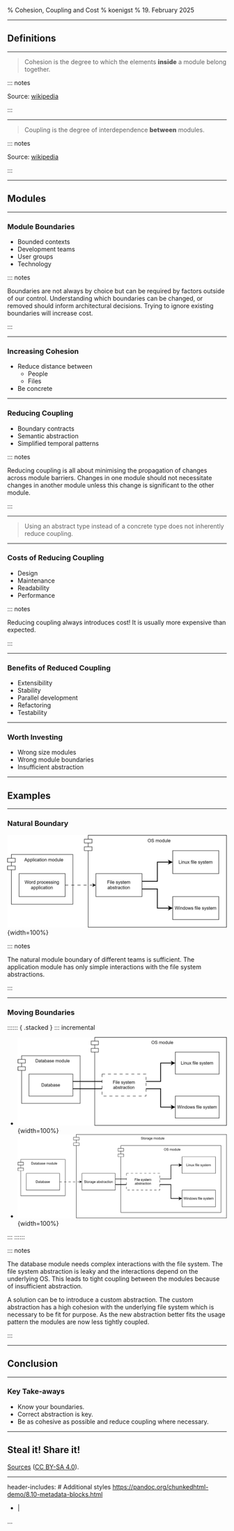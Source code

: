 % Cohesion, Coupling and Cost<!-- markdownlint-disable-line -->
% koenigst
% 19. February 2025

---

## Definitions

---

> Cohesion is the degree to which the elements **inside** a module belong together.

::: notes

Source: [wikipedia](https://en.wikipedia.org/wiki/Cohesion_(computer_science))

:::

---

> Coupling is the degree of interdependence **between** modules.

::: notes

Source: [wikipedia](https://en.wikipedia.org/wiki/Coupling_(computer_programming))

:::

---

## Modules

---

### Module Boundaries

* Bounded contexts
* Development teams
* User groups
* Technology

::: notes

Boundaries are not always by choice but can be required by factors outside of our control.
Understanding which boundaries can be changed, or removed should inform architectural decisions.
Trying to ignore existing boundaries will increase cost.

:::

---

### Increasing Cohesion

* Reduce distance between
  * People
  * Files
* Be concrete

---

### Reducing Coupling

* Boundary contracts
* Semantic abstraction
* Simplified temporal patterns

::: notes

Reducing coupling is all about minimising the propagation of changes across module barriers.
Changes in one module should not necessitate changes in another module unless this change is significant to the other module.

:::

---

> Using an abstract type instead of a concrete type does not inherently reduce coupling.

---

### Costs of Reducing Coupling

* Design
* Maintenance
* Readability
* Performance

::: notes

Reducing coupling always introduces cost!
It is usually more expensive than expected.

:::

---

### Benefits of Reduced Coupling

* Extensibility
* Stability
* Parallel development
* Refactoring
* Testability

---

### Worth Investing

* Wrong size modules
* Wrong module boundaries
* Insufficient abstraction

---

## Examples

---

### Natural Boundary

![](./media/examples_naturally_bounded.svg){width=100%}

::: notes

The natural module boundary of different teams is sufficient.
The application module has only simple interactions with the file system abstractions.

:::

---

### Moving Boundaries

:::::: { .stacked }
::: incremental

* ![](./media/examples_moved_boundary_01.svg){width=100%}
* ![](./media/examples_moved_boundary_02.svg){width=100%}

:::
::::::

::: notes

The database module needs complex interactions with the file system.
The file system abstraction is leaky and the interactions depend on the underlying OS.
This leads to tight coupling between the modules because of insufficient abstraction.

A solution can be to introduce a custom abstraction.
The custom abstraction has a high cohesion with the underlying file system which is necessary to be fit for purpose.
As the new abstraction better fits the usage pattern the modules are now less tightly coupled.

:::

---

## Conclusion

---

### Key Take-aways

* Know your boundaries.
* Correct abstraction is key.
* Be as cohesive as possible and reduce coupling where necessary.

---

## Steal it! Share it!<!-- markdownlint-disable-line -->

[Sources][sources] ([CC BY-SA 4.0][ccBySa]).

[sources]: https://github.com/koenigst/knowhow/tree/main/architecture/coupling
[ccBySa]: https://creativecommons.org/licenses/by-sa/4.0/

<!-- markdownlint-disable -->

---
header-includes: # Additional styles https://pandoc.org/chunkedhtml-demo/8.10-metadata-blocks.html
- |
  <style type="text/css">
    blockquote strong {
      font-weight: 900;
    }
    .stacked ul {
      list-style: none;
      margin: 75px;
    }
    .stacked > .incremental > *:not([aria-selected]) { display: none; }
  </style>
...
